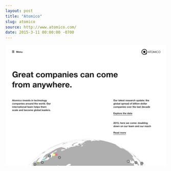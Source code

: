 ```yaml
---
layout: post
title: "Atomico"
slug: atomico
source: http://www.atomico.com/
date: 2015-3-11 00:00:00 -0700
---
```


<img src="/assets/img/screenshots/atomico.jpg">
